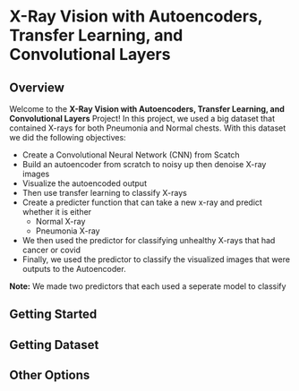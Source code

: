 # X-Ray Vision with Autoencoders, Transfer Learning, and Convolutional Layers

## Overview
Welcome to the **X-Ray Vision with Autoencoders, Transfer Learning, and Convolutional Layers** Project! In this project, we used a big dataset that contained X-rays for both Pneumonia and Normal chests. With this dataset we did the following objectives:

* Create a Convolutional Neural Network (CNN) from Scatch
* Build an autoencoder from scratch to noisy up then denoise X-ray images
* Visualize the autoencoded output
* Then use transfer learning to classify X-rays
* Create a predicter function that can take a new x-ray and predict whether it is either 
  - Normal X-ray
  - Pneumonia X-ray  
* We then used the predictor for classifying unhealthy X-rays that had cancer or covid
* Finally, we used the predictor to classify the visualized images that were outputs to the Autoencoder.

**Note:** We made two predictors that each used a seperate model to classify

## Getting Started 


## Getting Dataset


## Other Options



